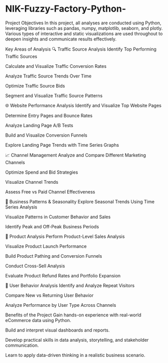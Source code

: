 # NIK-Fuzzy-Factory-Python-
Project Objectives
In this project, all analyses are conducted using Python, leveraging libraries such as pandas, numpy, matplotlib, seaborn, and plotly. Various types of interactive and static visualizations are used throughout to deepen insights and communicate results effectively.

Key Areas of Analysis
🔍 Traffic Source Analysis
Identify Top Performing Traffic Sources

Calculate and Visualize Traffic Conversion Rates

Analyze Traffic Source Trends Over Time

Optimize Traffic Source Bids

Segment and Visualize Traffic Source Patterns

🌐 Website Performance Analysis
Identify and Visualize Top Website Pages

Determine Entry Pages and Bounce Rates

Analyze Landing Page A/B Tests

Build and Visualize Conversion Funnels

Explore Landing Page Trends with Time Series Graphs

📈 Channel Management
Analyze and Compare Different Marketing Channels

Optimize Spend and Bid Strategies

Visualize Channel Trends

Assess Free vs Paid Channel Effectiveness

📅 Business Patterns & Seasonality
Explore Seasonal Trends Using Time Series Analysis

Visualize Patterns in Customer Behavior and Sales

Identify Peak and Off-Peak Business Periods

🛒 Product Analysis
Perform Product-Level Sales Analysis

Visualize Product Launch Performance

Build Product Pathing and Conversion Funnels

Conduct Cross-Sell Analysis

Evaluate Product Refund Rates and Portfolio Expansion

👤 User Behavior Analysis
Identify and Analyze Repeat Visitors

Compare New vs Returning User Behavior

Analyze Performance by User Type Across Channels

Benefits of the Project
Gain hands-on experience with real-world eCommerce data using Python.

Build and interpret visual dashboards and reports.

Develop practical skills in data analysis, storytelling, and stakeholder communication.

Learn to apply data-driven thinking in a realistic business scenario.
